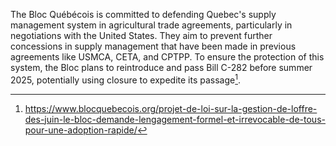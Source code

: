 The Bloc Québécois is committed to defending Quebec's supply management system in agricultural trade agreements, particularly in negotiations with the United States. They aim to prevent further concessions in supply management that have been made in previous agreements like USMCA, CETA, and CPTPP. To ensure the protection of this system, the Bloc plans to reintroduce and pass Bill C-282 before summer 2025, potentially using closure to expedite its passage[^1].

[^1]: https://www.blocquebecois.org/projet-de-loi-sur-la-gestion-de-loffre-des-juin-le-bloc-demande-lengagement-formel-et-irrevocable-de-tous-pour-une-adoption-rapide/
